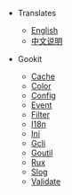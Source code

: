 * Translates
  * [English](/README.md)
  * [中文说明](/README.zh-CN.md)

* Gookit
  * [Cache](https://gookit.github.io/cache/ "cache management")
  * [Color](https://gookit.github.io/color/ "console color render")
  * [Config](https://gookit.github.io/config/ "config management")
  * [Event](https://gookit.github.io/event/ "event management")
  * [Filter](https://gookit.github.io/filter/ "data filter and convert")
  * [I18n](https://gookit.github.io/i18n/ "i18n management")
  * [Ini](https://gookit.github.io/ini/ "ini file parse and management")
  * [Gcli](https://gookit.github.io/gcli/ "console application build")
  * [Goutil](https://gookit.github.io/goutil/ "Helper utils for go")
  * [Rux](https://gookit.github.io/rux/ "Rux is an simple and fast web framework")
  * [Slog](https://gookit.github.io/slog/ "Lightweight, extensible logging library")
  * [Validate](https://gookit.github.io/validate/ "Data validate for go")
